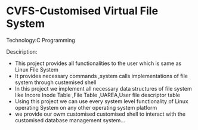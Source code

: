 # CVFS-Customised Virtual File System

Technology:C Programming

Desciription:
- This project provides all functionalities to the user which is same as Linux File System
- It provides necessary commands ,system calls implementations of file system through custemised shell
- In this project we implement all necessary data structures of file system like Incore Inode Table 
     ,File Table ,UAREA,User file descriptor table
- Using this project we can use every system level functionality of Linux operating System on any 
      other operating system platform
- we provide our owm customised customised shell to interact with the customised database management 
      system...
